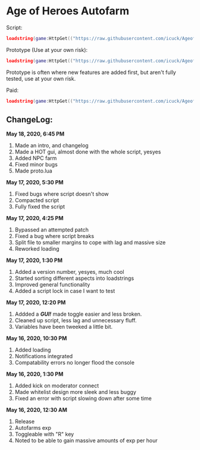 # Age of Heroes Autofarm
Script:
```lua
loadstring(game:HttpGet(("https://raw.githubusercontent.com/icuck/AgeofHeroesAutofarm/master/main.lua"), true))()
```

Prototype (Use at your own risk):
```lua
loadstring(game:HttpGet(("https://raw.githubusercontent.com/icuck/AgeofHeroesAutofarm/master/proto.lua"), true))()
```
Prototype is often where new features are added first, but aren't fully tested, use at your own risk.

Paid:
```lua
loadstring(game:HttpGet(("https://raw.githubusercontent.com/icuck/AgeofHeroesAutofarm/master/v4autofarm.lua"), true))()
```




## ChangeLog:
**May 18, 2020, 6:45 PM**
1. Made an intro, and changelog
2. Made a HOT gui, almost done with the whole script, yesyes
3. Added NPC farm
4. Fixed minor bugs
5. Made proto.lua

**May 17, 2020, 5:30 PM**
1. Fixed bugs where script doesn't show
2. Compacted script
3. Fully fixed the script

**May 17, 2020, 4:25 PM**
1. Bypassed an attempted patch
2. Fixed a bug where script breaks
3. Split file to smaller margins to cope with lag and massive size
4. Reworked loading

**May 17, 2020, 1:30 PM**
1. Added a version number, yesyes, much cool
2. Started sorting different aspects into loadstrings
3. Improved general functionality
4. Added a script lock in case I want to test

**May 17, 2020, 12:20 PM**
1. Addded a ***GUI!*** made toggle easier and less broken.
2. Cleaned up script, less lag and unnecessary fluff.
3. Variables have been tweeked a little bit.

**May 16, 2020, 10:30 PM**
1. Added loading
2. Notifications integrated
3. Compatability errors no longer flood the console

**May 16, 2020, 1:30 PM**
1. Added kick on moderator connect
2. Made whitelist design more sleek and less buggy
3. Fixed an error with script slowing down after some time

**May 16, 2020, 12:30 AM**
1. Release
2. Autofarms exp
3. Toggleable with "R" key
4. Noted to be able to gain massive amounts of exp per hour
